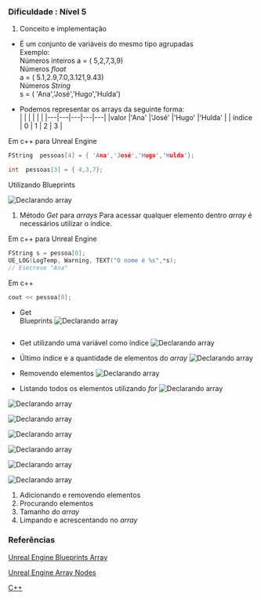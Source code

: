 ### Dificuldade : **Nível 5**   

1. Conceito e implementação
- É um conjunto de variáveis do mesmo tipo agrupadas  
Exemplo:  
Números inteiros
a = ( 5,2,7,3,9)  
Números *float*  
a = ( 5.1,2.9,7.0,3.121,9.43)  
Números *String*  
s = ( 'Ana','José','Hugo','Hulda')

- Podemos representar os arrays da seguinte forma:  
|   |   |   |   |   |
|---|---|---|---|---|
|valor   |'Ana'   |'José'   |'Hugo'   |'Hulda'   |
|  índice |  0 | 1  | 2  | 3  |

Em c++ para Unreal Engine

```c++
FString  pessoas[4] = { 'Ana','José','Hugo','Hulda'};

int  pessoas[3] = { 4,3,7};
```

Utilizando Blueprints

![Declarando array](../imagens/bp_array_1.png)

1. Método *Get* para *arrays*
Para acessar qualquer elemento dentro *array* é necessários utilizar o índice.  

Em c++ para Unreal Engine
```c++
FString s = pessoa[0];
UE_LOG(LogTemp, Warning, TEXT("O nome é %s",*s);
// Esecreve "Ana"
```
Em c++
```c++
cout << pessoa[0];
```

- Get  
Blueprints
![Declarando array](../imagens/bp_array_2.png)
```c++
```

- Get utilizando uma variável como índice
![Declarando array](../imagens/bp_array_3.png)

- Último índice e a quantidade de elementos do *array*
![Declarando array](../imagens/bp_array_4.png)

- Removendo elementos
![Declarando array](../imagens/bp_array_5.png)

- Listando todos os elementos utilizando *for*
![Declarando array](../imagens/bp_array_6.png)

![Declarando array](../imagens/bp_array_7.png)

![Declarando array](../imagens/bp_array_8.png)

![Declarando array](../imagens/bp_array_9.png)

![Declarando array](../imagens/bp_array_10.png)

![Declarando array](../imagens/bp_array_11.png)

![Declarando array](../imagens/bp_array_12.png)

1. Adicionando e removendo elementos
1. Procurando elementos
1. Tamanho do *array*
1. Limpando e acrescentando no *array*

### Referências

[Unreal Engine Blueprints Array](https://docs.unrealengine.com/en-US/Engine/Blueprints/UserGuide/Arrays/index.html)

[Unreal Engine Array Nodes](https://docs.unrealengine.com/en-US/Engine/Blueprints/UserGuide/Arrays/ArrayNodes/index.html)

[C++](https://www.codegrepper.com/code-examples/cpp/ue4+c%2B%2B+array)
